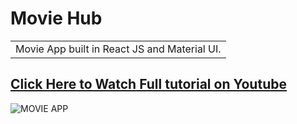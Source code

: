 # Movie Hub
<table>
<tr>
<td>
  Movie App built in React JS and Material UI.
</td>
</tr>
</table>

## [Click Here to Watch Full tutorial on Youtube](https://www.youtube.com/watch?v=IQXjO0t4XRM&list=PLKhlp2qtUcSYC7EffnHzD-Ws2xG-j3aYo)

![MOVIE APP](https://user-images.githubusercontent.com/51760520/124705920-1172ac80-df14-11eb-9568-1e91968b1273.png)
